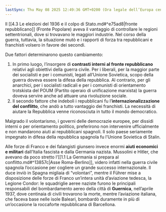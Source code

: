 ```yaml
---
lastSync: Thu May 08 2025 12:49:36 GMT+0200 (Ora legale dell’Europa centrale)
---
```

Il [[4.3 Le elezioni del 1936 e il colpo di Stato.md#^e75ad8|fronte repubblicano]] (Fronte Popolare) aveva il vantaggio di controllare le regioni settentrionali, dove si trovavano le maggiori industrie. Nel corso della guerra, tuttavia, la situazione mutò e i rapporti di forza tra repubblicani e franchisti volsero in favore dei secondi.

Due fattori determinarono questo cambiamento:
1) In primo luogo, l’insorgere di **contrasti interni al fronte repubblicano** relativi agli obiettivi della guerra civile. Per i liberali, per la maggior parte dei socialisti e per i comunisti, legati all’Unione Sovietica, scopo della guerra doveva essere la difesa della repubblica. Al contrario, per gli anarchici, per i socialisti radicali e per i comunisti di orientamento trotskista del POUM (Partito operaio di unificazione marxista) la guerra doveva servire anche ad attuare una rivoluzione sociale.
2) Il secondo fattore che indebolì i repubblicani fu l’**internazionalizzazione del conflitto**, che andò a tutto vantaggio dei franchisti. La necessità di aiutare la Repubblica venne riconosciuta in tutto il mondo democratico.

Malgrado il volontarismo, i governi delle democrazie europee, per dissidi interni o per orientamento politico, preferirono non intervenire ufficialmente e non mandarono aiuti ai repubblicani spagnoli. Il solo paese seriamente impegnato in difesa della repubblica spagnola fu l’Unione Sovietica di Stalin.

Alle forze di Franco e dei falangisti giunsero invece enormi **aiuti economici e militari** dall’Italia fascista e dalla Germania nazista. Mussolini e Hitler, che avevano da poco stretto l’[[1.1 La Germania si prepara al conflitto.md#^13857c|Asse Roma-Berlino]], videro infatti nella guerra civile spagnola l’occasione per cogliere un grande successo internazionale. Il duce inviò in Spagna migliaia di “volontari”, mentre il Führer mise a disposizione delle forze di Franco un’intera unità d’aviazione tedesca, la Legione Condor: le squadriglie aeree naziste furono le principali responsabili del bombardamento aereo della città di **Guernica**, nell’aprile 1937, dove centinaia di civili trovarono la morte, mentre l’aviazione italiana, che faceva base nelle isole Baleari, bombardò duramente in più di un’occasione la roccaforte repubblicana di Barcellona.

